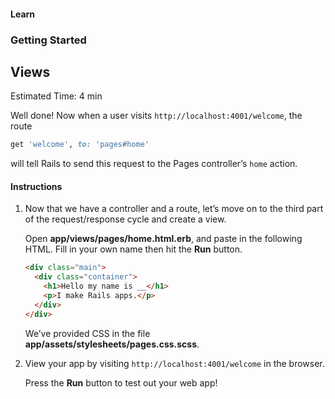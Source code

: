 #### Learn

### Getting Started

## Views

Estimated Time: 4 min

Well done! Now when a user visits `http://localhost:4001/welcome`, the route

```ruby
get 'welcome', to: 'pages#home'
```

will tell Rails to send this request to the Pages controller’s `home` action.

#### Instructions

1. Now that we have a controller and a route,
   let’s move on to the third part of the request/response cycle and create a view.

   Open **app/views/pages/home.html.erb**, and paste in the following HTML.
   Fill in your own name then hit the **Run** button.

   ```html
   <div class="main">
     <div class="container">
       <h1>Hello my name is __</h1>
       <p>I make Rails apps.</p>
     </div>
   </div>
   ```

   We’ve provided CSS in the file **app/assets/stylesheets/pages.css.scss**.

2. View your app by visiting `http://localhost:4001/welcome` in the browser.

   Press the **Run** button to test out your web app!
